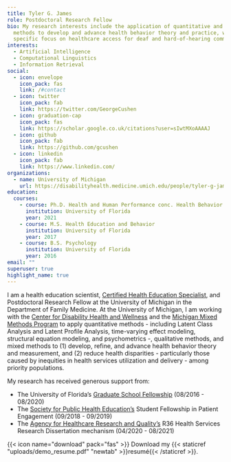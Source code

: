 ```yaml
---
title: Tyler G. James
role: Postdoctoral Research Fellow
bio: My research interests include the application of quantitative and mixed
  methods to develop and advance health behavior theory and practice, with
  specific focus on healthcare access for deaf and hard-of-hearing community.
interests:
  - Artificial Intelligence
  - Computational Linguistics
  - Information Retrieval
social:
  - icon: envelope
    icon_pack: fas
    link: /#contact
  - icon: twitter
    icon_pack: fab
    link: https://twitter.com/GeorgeCushen
  - icon: graduation-cap
    icon_pack: fas
    link: https://scholar.google.co.uk/citations?user=sIwtMXoAAAAJ
  - icon: github
    icon_pack: fab
    link: https://github.com/gcushen
  - icon: linkedin
    icon_pack: fab
    link: https://www.linkedin.com/
organizations:
  - name: University of Michigan
    url: https://disabilityhealth.medicine.umich.edu/people/tyler-g-james-phd-ches%C2%AE
education:
  courses:
    - course: Ph.D. Health and Human Performance conc. Health Behavior
      institution: University of Florida
      year: 2021
    - course: M.S. Health Education and Behavior
      institution: University of Florida
      year: 2017
    - course: B.S. Psychology
      institution: University of Florida
      year: 2016
email: ""
superuser: true
highlight_name: true
---
```

I am a health education scientist, [Certified Health Education Specialist](http://nchec.org/), and Postdoctoral Research Fellow at the University of Michigan in the Department of Family Medicine. At the University of Michigan, I am working with the [Center for Disability Health and Wellness](https://disabilityhealth.medicine.umich.edu/) and the [Michigan Mixed Methods Program](https://www.tylergjames.com/mixedmethods.org) to apply quantitative methods - including Latent Class Analysis and Latent Profile Analysis, time-varying effect modeling, structural equation modeling, and psychometrics -, qualitative methods, and mixed methods to (1) develop, refine, and advance health behavior theory and measurement, and (2) reduce health disparities - particularly those caused by inequities in health services utilization and delivery - among priority populations.

My research has received generous support from:

* The University of Florida’s [Graduate School Fellowship](http://graduateschool.ufl.edu/prospective-students/funding/graduate-school-funding-awards/) (08/2016 - 08/2020)
* The [Society for Public Health Education’s](http://www.sophe.org/) Student Fellowship in Patient Engagement (09/2018 - 09/2019)
* The [Agency for Healthcare Research and Quality’s](http://www.ahrq.gov/) R36 Health Services Research Dissertation mechanism (04/2020 - 08/2021)

{{< icon name="download" pack="fas" >}} Download my {{< staticref "uploads/demo_resume.pdf" "newtab" >}}resumé{{< /staticref >}}.